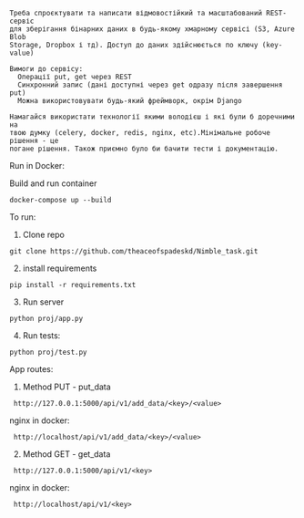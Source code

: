 ```
Треба спроєктувати та написати відмовостійкий та масштабований REST-сервіс
для зберігання бінарних даних в будь-якому хмарному сервісі (S3, Azure Blob
Storage, Dropbox і тд). Доступ до даних здійснюється по ключу (key-value)

Вимоги до сервісу:
  Операції put, get через REST
  Синхронний запис (дані доступні через get одразу після завершення put)
  Можна використовувати будь-який фреймворк, окрім Django

Намагайся використати технології якими володієш і які були б доречними на
твою думку (celery, docker, redis, nginx, etc).Мінімальне робоче рішення - це
погане рішення. Також приємно було би бачити тести і документацію.
```


Run in Docker:

 Build and run container
```
docker-compose up --build
```

To run:

1. Clone repo
```
git clone https://github.com/theaceofspadeskd/Nimble_task.git
```
2. install requirements
```
pip install -r requirements.txt
```
3. Run server
```
python proj/app.py
```
4. Run tests:
```
python proj/test.py
```

App routes:

1. Method PUT - put_data

```
 http://127.0.0.1:5000/api/v1/add_data/<key>/<value>
```
   nginx in docker:
```
 http://localhost/api/v1/add_data/<key>/<value>
```

2. Method GET - get_data
```
 http://127.0.0.1:5000/api/v1/<key>
```
   nginx in docker:
```
 http://localhost/api/v1/<key>
```
  
